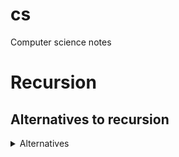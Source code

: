 # cs
Computer science notes

# Recursion

## Alternatives to recursion

<details><summary>Alternatives</summary
>
  #### hard coded
  - for small, known number of times 

  #### for loops
  - good for set number of times
  - great for arrays and objects

  #### while loops
  - good for unknown number of times


  #### variable depth
  let animals = {
    dog: {
      labrador: {
        american: '',
        english: ''
      }, 
      akita: {
        japanese: '',
        american: ''
      }
    },
    cat: ''
  }
</details>